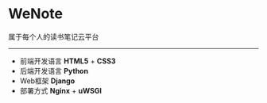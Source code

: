 # WeNote
属于每个人的读书笔记云平台

***

* 前端开发语言 **HTML5** + **CSS3**
* 后端开发语言 **Python**
* Web框架 **Django**
* 部署方式 **Nginx** + **uWSGI**
